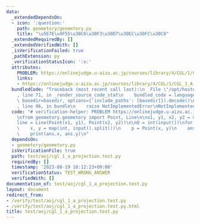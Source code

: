 ```yaml
---
data:
  _extendedDependsOn:
  - icon: ':question:'
    path: geometory/geometory.py
    title: "\u5E7E\u4F55\u30C6\u30F3\u30D7\u30EC\u30FC\u30C8"
  _extendedRequiredBy: []
  _extendedVerifiedWith: []
  _isVerificationFailed: true
  _pathExtension: py
  _verificationStatusIcon: ':x:'
  attributes:
    PROBLEM: https://onlinejudge.u-aizu.ac.jp/courses/library/4/CGL/1/CGL_1_A
    links:
    - https://onlinejudge.u-aizu.ac.jp/courses/library/4/CGL/1/CGL_1_A
  bundledCode: "Traceback (most recent call last):\n  File \"/opt/hostedtoolcache/PyPy/3.7.13/x64/site-packages/onlinejudge_verify/documentation/build.py\"\
    , line 71, in _render_source_code_stat\n    bundled_code = language.bundle(stat.path,\
    \ basedir=basedir, options={'include_paths': [basedir]}).decode()\n  File \"/opt/hostedtoolcache/PyPy/3.7.13/x64/site-packages/onlinejudge_verify/languages/python.py\"\
    , line 96, in bundle\n    raise NotImplementedError\nNotImplementedError\n"
  code: "# verification-helper: PROBLEM https://onlinejudge.u-aizu.ac.jp/courses/library/4/CGL/1/CGL_1_A\n\
    \nfrom geometory.geometory import Point, Line\n\nx1, y1, x2, y2 = map(int, input().split())\n\
    line = Line(Point(x1, y1), Point(x2, y2))\n\nQ = int(input())\nfor _ in range(Q):\n\
    \    x, y = map(int, input().split())\n    p = Point(x, y)\n    ans = line.project(p)\n\
    \    print(ans.x, ans.y)\n"
  dependsOn:
  - geometory/geometory.py
  isVerificationFile: true
  path: test/aoj/cgl_1_a_projection.test.py
  requiredBy: []
  timestamp: '2023-08-19 18:12:23+09:00'
  verificationStatus: TEST_WRONG_ANSWER
  verifiedWith: []
documentation_of: test/aoj/cgl_1_a_projection.test.py
layout: document
redirect_from:
- /verify/test/aoj/cgl_1_a_projection.test.py
- /verify/test/aoj/cgl_1_a_projection.test.py.html
title: test/aoj/cgl_1_a_projection.test.py
---
```

